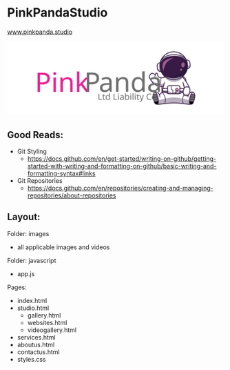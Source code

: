 # PinkPandaStudio

www.pinkpanda.studio

![PinkPanda Logo](https://github.com/PinkPandaLLC/PinkPandaStudio/blob/Kevin/MEDIA/img_logo.svg)


## **Good Reads:**
- Git Styling 
  - https://docs.github.com/en/get-started/writing-on-github/getting-started-with-writing-and-formatting-on-github/basic-writing-and-formatting-syntax#links
- Git Repositories
  - https://docs.github.com/en/repositories/creating-and-managing-repositories/about-repositories

## **Layout:**

Folder: images
  - all applicable images and videos

Folder: javascript
  - app.js
 
Pages:

- index.html
- studio.html
    - gallery.html
    - websites.html
    - videogallery.html
- services.html
- aboutus.html
- contactus.html
- styles.css
